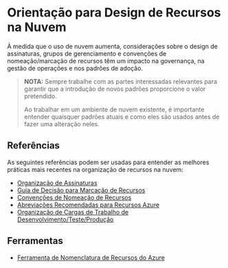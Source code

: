 # Orientação para Design de Recursos na Nuvem

À medida que o uso de nuvem aumenta, considerações sobre o design de assinaturas, grupos de gerenciamento e convenções de nomeação/marcação de recursos têm um impacto na governança, na gestão de operações e nos padrões de adoção.

> **NOTA:** Sempre trabalhe com as partes interessadas relevantes para garantir que a introdução de novos padrões proporcione o valor pretendido.
>
> Ao trabalhar em um ambiente de nuvem existente, é importante entender quaisquer padrões atuais e como eles são usados antes de fazer uma alteração neles.

## Referências

As seguintes referências podem ser usadas para entender as melhores práticas mais recentes na organização de recursos na nuvem:

* [Organização de Assinaturas](https://learn.microsoft.com/pt-br/azure/cloud-adoption-framework/ready/azure-best-practices/organize-subscriptions)
* [Guia de Decisão para Marcação de Recursos](https://learn.microsoft.com/pt-br/azure/cloud-adoption-framework/decision-guides/resource-tagging/)
* [Convenções de Nomeação de Recursos](https://learn.microsoft.com/pt-br/azure/cloud-adoption-framework/ready/azure-best-practices/resource-naming)
* [Abreviações Recomendadas para Recursos Azure](https://learn.microsoft.com/pt-br/azure/cloud-adoption-framework/ready/azure-best-practices/resource-abbreviations)
* [Organização de Cargas de Trabalho de Desenvolvimento/Teste/Produção](https://learn.microsoft.com/pt-br/azure/cloud-adoption-framework/ready/enterprise-scale/faq#how-do-we-handle-devtestproduction-workload-landing-zones-in-enterprise-scale-architecture)

## Ferramentas

* [Ferramenta de Nomenclatura de Recursos do Azure](https://github.com/microsoft/CloudAdoptionFramework/tree/master/ready/AzNamingTool)

